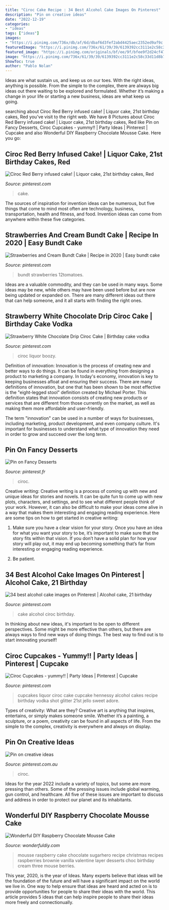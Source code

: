 ```yaml
---
title: "Ciroc Cake Recipe : 34 Best Alcohol Cake Images On Pinterest"
description: "Pin on creative ideas"
date: "2022-12-19"
categories:
- "ideas"
tags: ["ideas"]
images:
- "https://i.pinimg.com/736x/db/af/6d/dbaf6d3fef2abd4425aec2352ed9af9c.jpg"
featuredImage: "https://i.pinimg.com/736x/61/39/39/6139392cc3111e2c58c33d11d8b7ed03.jpg"
featured_image: "https://i.pinimg.com/originals/bf/ee/9f/bfee9f2d24cf473e6bb93985c9ecb50c.png"
image: "https://i.pinimg.com/736x/61/39/39/6139392cc3111e2c58c33d11d8b7ed03.jpg"
ShowToc: true
author: "Pablo Nolan"
---
```



Ideas are what sustain us, and keep us on our toes. With the right ideas, anything is possible. From the simple to the complex, there are always big ideas out there waiting to be explored and formulated. Whether it’s making a change in your life or starting a new business, ideas are what keep us going.

	

		
searching about Ciroc Red Berry infused cake! | Liquor cake, 21st birthday cakes, Red you've visit to the right web. We have 8 Pictures about Ciroc Red Berry infused cake! | Liquor cake, 21st birthday cakes, Red like Pin on Fancy Desserts, Ciroc Cupcakes - yummy!! | Party Ideas | Pinterest | Cupcake and also Wonderful DIY Raspberry Chocolate Mousse Cake. Here you go:
		
    
## Ciroc Red Berry Infused Cake! | Liquor Cake, 21st Birthday Cakes, Red

<img loading=lazy src="https://i.pinimg.com/736x/61/39/39/6139392cc3111e2c58c33d11d8b7ed03.jpg" onerror="this.onerror=null;this.src='https://tse2.mm.bing.net/th?id=OIP.RMgPYTSFx7hql6SnPWqf6gHaIT&amp;pid=15.1';" alt="Ciroc Red Berry infused cake! | Liquor cake, 21st birthday cakes, Red">

_Source: pinterest.com_

>cake. 

	

The sources of inspiration for invention ideas can be numerous, but five things that come to mind most often are technology, business, transportation, health and fitness, and food. Invention ideas can come from anywhere within these five categories.

    
## Strawberries And Cream Bundt Cake | Recipe In 2020 | Easy Bundt Cake

<img loading=lazy src="https://i.pinimg.com/originals/bf/ee/9f/bfee9f2d24cf473e6bb93985c9ecb50c.png" onerror="this.onerror=null;this.src='https://tse3.mm.bing.net/th?id=OIP.3FSPgApjamDRNe-Wrt1Y4QHaJ3&amp;pid=15.1';" alt="Strawberries and Cream Bundt Cake | Recipe in 2020 | Easy bundt cake">

_Source: pinterest.com_

>bundt strawberries 12tomatoes. 

	

Ideas are a valuable commodity, and they can be used in many ways. Some ideas may be new, while others may have been used before but are now being updated or expanded on. There are many different ideas out there that can help someone, and it all starts with finding the right ones.

    
## Strawberry White Chocolate Drip Ciroc Cake | Birthday Cake Vodka

<img loading=lazy src="https://i.pinimg.com/originals/56/25/88/5625889238da074200808b0c174f0d55.jpg" onerror="this.onerror=null;this.src='https://tse2.mm.bing.net/th?id=OIP.IWyRlUtstMhEN5tIsGgyFwHaNK&amp;pid=15.1';" alt="Strawberry White Chocolate Drip Ciroc Cake | Birthday cake vodka">

_Source: pinterest.com_

>ciroc liquor boozy. 

	

Definition of innovation:
Innovation is the process of creating new and better ways to do things. It can be found in everything from designing a product to marketing a company. In today's economy, innovation is key to keeping businesses afloat and ensuring their success.
There are many definitions of innovation, but one that has been shown to be most effective is the "eight-legged stool" definition created by Michael Porter. This definition states that innovation consists of creating new products or services that are different from those currently on the market, as well as making them more affordable and user-friendly.

The term "innovation" can be used in a number of ways for businesses, including marketing, product development, and even company culture. It's important for businesses to understand what type of innovation they need in order to grow and succeed over the long term.

    
## Pin On Fancy Desserts

<img loading=lazy src="https://i.pinimg.com/originals/f4/f8/c9/f4f8c9df7fab64e5f0175fbbc2a989f8.jpg" onerror="this.onerror=null;this.src='https://tse3.mm.bing.net/th?id=OIP.F74VIZ59aDItAwC9IplGwQHaJ4&amp;pid=15.1';" alt="Pin on Fancy Desserts">

_Source: pinterest.fr_

>ciroc. 

	

Creative writing:
Creative writing is a process of coming up with new and unique ideas for stories and novels. It can be quite fun to come up with new plots, characters, and settings, and to see what different people think of your work. However, it can also be difficult to make your ideas come alive in a way that makes them interesting and engaging reading experience. Here are some tips on how to get started in creative writing: 
1. Make sure you have a clear vision for your story. Once you have an idea for what you want your story to be, it’s important to make sure that the story fits within that vision. If you don’t have a solid plan for how your story will play out, it may end up becoming something that’s far from interesting or engaging reading experience. 

2. Be patient.

    
## 34 Best Alcohol Cake Images On Pinterest | Alcohol Cake, 21 Birthday

<img loading=lazy src="https://i.pinimg.com/736x/db/af/6d/dbaf6d3fef2abd4425aec2352ed9af9c.jpg" onerror="this.onerror=null;this.src='https://tse4.mm.bing.net/th?id=OIP.uQ4AFFqcW_uugGZE0KAsuQC7FN&amp;pid=15.1';" alt="34 best alcohol cake images on Pinterest | Alcohol cake, 21 birthday">

_Source: pinterest.com_

>cake alcohol ciroc birthday. 

	

In thinking about new ideas, it's important to be open to different perspectives. Some might be more effective than others, but there are always ways to find new ways of doing things. The best way to find out is to start innovating yourself!

    
## Ciroc Cupcakes - Yummy!! | Party Ideas | Pinterest | Cupcake

<img loading=lazy src="https://s-media-cache-ak0.pinimg.com/736x/00/5d/46/005d4675dc1c95f0491a166bcd483bb1.jpg" onerror="this.onerror=null;this.src='https://tse4.mm.bing.net/th?id=OIP.Im9gEUCIDahidViBKD_QUgHaFh&amp;pid=15.1';" alt="Ciroc Cupcakes - yummy!! | Party Ideas | Pinterest | Cupcake">

_Source: pinterest.com_

>cupcakes liquor ciroc cake cupcake hennessy alcohol cakes recipe birthday vodka shot glitter 21st jello sweet adore. 

	

Types of creativity: What are they?
Creative art is anything that inspires, entertains, or simply makes someone smile. Whether it’s a painting, a sculpture, or a poem, creativity can be found in all aspects of life. From the simple to the complex, creativity is everywhere and always on display.

    
## Pin On Creative Ideas

<img loading=lazy src="https://i.pinimg.com/originals/51/c1/a9/51c1a951788cd0ebe5d6f8c3b4fa0b84.jpg" onerror="this.onerror=null;this.src='https://tse2.mm.bing.net/th?id=OIP.1vmkZ7VyrESLrJwwLYV9AgHaI6&amp;pid=15.1';" alt="Pin on creative ideas">

_Source: pinterest.com.au_

>ciroc. 

	

Ideas for the year 2022 include a variety of topics, but some are more pressing than others. Some of the pressing issues include global warming, gun control, and healthcare. All five of these issues are important to discuss and address in order to protect our planet and its inhabitants.

    
## Wonderful DIY Raspberry Chocolate Mousse Cake

<img loading=lazy src="https://cdn.wonderfuldiy.com/wp-content/uploads/2014/08/chocolate-raspberry-mousse-cake-4.jpg" onerror="this.onerror=null;this.src='https://tse4.mm.bing.net/th?id=OIP.2wd3rAUjAsYVpB7SXCMqAQHaFR&amp;pid=15.1';" alt="Wonderful DIY Raspberry Chocolate Mousse Cake">

_Source: wonderfuldiy.com_

>mousse raspberry cake chocolate sugarhero recipe christmas recipes raspberries brownie vanilla valentine layer desserts choc birthday cream three mouse berries. 

	

This year, 2020, is the year of Ideas. Many experts believe that ideas will be the foundation of the future and will have a significant impact on the world we live in. One way to help ensure that ideas are heard and acted on is to provide opportunities for people to share their ideas with the world. This article provides 5 ideas that can help inspire people to share their ideas more freely and connectionually.

